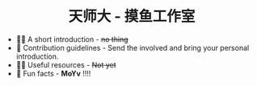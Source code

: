 <center><h1>天师大 - 摸鱼工作室</h1></center>

- 🙋‍♀️ A short introduction - ~~no thing~~
- 🌈 Contribution guidelines - Send the involved and bring your personal introduction.
- 👩‍💻 Useful resources - ~~Not yet~~
- 🍿 Fun facts - **MoYv** !!!!
